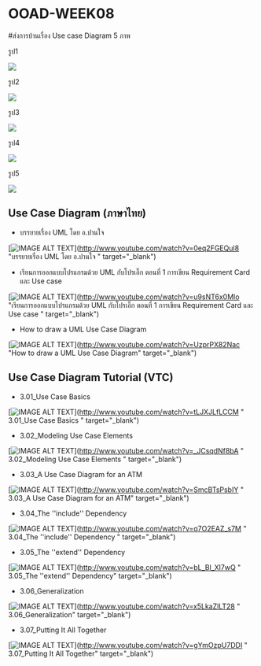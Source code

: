 # OOAD-WEEK08
#ส่งการบ้านเรื่อง Use case Diagram 5 ภาพ

รูป1

![](http://www.plantuml.com/plantuml/img/SoWkIImgAStDuRBAp2j9pKj9p2knKaWiLd1CoStCuz8eIatFB2v9BT84YMc45gTgSd4LbvIcfEQLADZKwEh2r86DqOG8GPKv04q36Wm0)

รูป2

![](http://www.plantuml.com/plantuml/img/VOun3i9030Jxl69BKl21Ar3k0Qc0BeqXbcB9vqHtfk3tSIHeqwr6EwiTcbFrJz6kUpQk6TSRBlU3zNzma8ZmXK7Rfl8cbzLw96IqGgfGUd4if974aESYbi8x4H-BD4YRxCiEiZKgTRBVpC0snwCT)

รูป3

![](http://www.plantuml.com/plantuml/img/SoWkIImgAStDuUBAIKqhKIZ9LoZAJCyeKKZ9B4fDBidCp-CgBKujCbJGrRLJq0WjJarEB4vLCDG4YngXYXffSd4vfEQb04q30000)

รูป4

![](http://www.plantuml.com/plantuml/img/SoWkIImgAStDuL9FIKrBBCqfuIh9Br0eoLT8oYyfoSzLICaiIaqkoSpFuoejJYqoLD3LjLFG22rEJKuiJbKmr0IB6g6A6cboSJcavgK0JGK0)

รูป5

![](http://www.plantuml.com/plantuml/img/SoWkIImgAStDuR9AJ2x9BpAqKj3LjLFG22rEJKuiJZNKvCfBBIz8J4-5oXkXoXjfSZcavgK0zGC0)



















## Use Case Diagram (ภาษาไทย)
* บรรยายเรื่อง UML โดย อ.ปานใจ  

[![IMAGE ALT TEXT](http://img.youtube.com/vi/0eq2FGEQul8/0.jpg)](http://www.youtube.com/watch?v=0eq2FGEQul8 "บรรยายเรื่อง UML โดย อ.ปานใจ  " target="_blank") 

* เรียนการออกแบบโปรแกรมด้วย UML กับโปรเอิ๊ก ตอนที่ 1 การเขียน Requirement Card และ Use case   

[![IMAGE ALT TEXT](http://img.youtube.com/vi/u9sNT6x0Mlo/0.jpg)](http://www.youtube.com/watch?v=u9sNT6x0Mlo "เรียนการออกแบบโปรแกรมด้วย UML กับโปรเอิ๊ก ตอนที่ 1 การเขียน Requirement Card และ Use case " target="_blank") 

* How to draw a UML Use Case Diagram

[![IMAGE ALT TEXT](http://img.youtube.com/vi/UzprPX82Nac/0.jpg)](http://www.youtube.com/watch?v=UzprPX82Nac "How to draw a UML Use Case Diagram" target="_blank") 

## Use Case Diagram Tutorial (VTC)

* 3.01_Use Case Basics  

[![IMAGE ALT TEXT](http://img.youtube.com/vi/tLJXJLfLCCM/0.jpg)](http://www.youtube.com/watch?v=tLJXJLfLCCM " 3.01_Use Case Basics " target="_blank") 

* 3.02_Modeling Use Case Elements  

[![IMAGE ALT TEXT](http://img.youtube.com/vi/_JCsqdNf8bA/0.jpg)](http://www.youtube.com/watch?v=_JCsqdNf8bA " 3.02_Modeling Use Case Elements " target="_blank") 
 
* 3.03_A Use Case Diagram for an ATM  

[![IMAGE ALT TEXT](http://img.youtube.com/vi/SmcBTsPsbIY/0.jpg)](http://www.youtube.com/watch?v=SmcBTsPsbIY " 3.03_A Use Case Diagram for an ATM" target="_blank") 

 

* 3.04_The ''include'' Dependency  

[![IMAGE ALT TEXT](http://img.youtube.com/vi/q7O2EAZ_s7M/0.jpg)](http://www.youtube.com/watch?v=q7O2EAZ_s7M " 3.04_The ''include'' Dependency " target="_blank") 

 

* 3.05_The ''extend'' Dependency  

[![IMAGE ALT TEXT](http://img.youtube.com/vi/bL_Bl_Xl7wQ/0.jpg)](http://www.youtube.com/watch?v=bL_Bl_Xl7wQ " 3.05_The ''extend'' Dependency" target="_blank") 

 
* 3.06_Generalization  

[![IMAGE ALT TEXT](http://img.youtube.com/vi/x5LkaZlLT28/0.jpg)](http://www.youtube.com/watch?v=x5LkaZlLT28 " 3.06_Generalization" target="_blank") 

 
* 3.07_Putting It All Together  

[![IMAGE ALT TEXT](http://img.youtube.com/vi/gYmOzpU7DDI/0.jpg)](http://www.youtube.com/watch?v=gYmOzpU7DDI " 3.07_Putting It All Together" target="_blank") 
 
